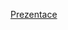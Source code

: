 [Prezentace](https://docs.google.com/presentation/d/1_7oI1xaB7NqfN5IUEsrGYWkSQu16uAT74Ckt8O8piKo/edit?usp=sharing)
